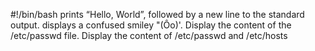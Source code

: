 #!/bin/bash
prints “Hello, World”, followed by a new line to the standard output.
displays a confused smiley "(Ôo)'.
Display the content of the /etc/passwd file.
Display the content of /etc/passwd and /etc/hosts
